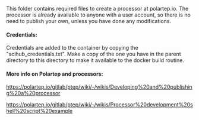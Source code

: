 This folder contains required files to create a processor at polartep.io. The processor is already available to anyone with a user account, so there is no need to publish your own, unless you have done any modifications.


#### Credentials:
Credentials are added to the container by copying the "scihub_credentials.txt". Make a copy of the one you have in the parent directory to this directory to make it available to the docker build routine.

#### More info on Polartep and processors:

https://polartep.io/gitlab/ptep/wiki/-/wikis/Developing%20and%20publishing%20a%20processor

https://polartep.io/gitlab/ptep/wiki/-/wikis/Processor%20development%20shell%20script%20example

